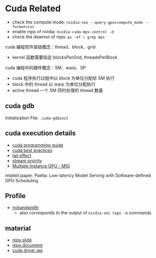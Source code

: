 # Cuda Related

- check the compute mode: `nvidia-smi --query-gpu=compute_mode --format=csv`
- enable mps of nvidia: `nvidia-cuda-mps-control -d`
- check the deamon of mps: `ps -ef | grep mps`

cuda 编程软件层级概念：thread、block、grid

- kernel 函数需要指定 blocksPerGrid, threadsPerBlock

cuda 编程中的硬件概念：SM、warp、SP

- cuda 程序执行过程中以 block 为单位分配给 SM 执行
- block 中的 thread 以 warp 为单位分配执行
- active thread 一个 SM 同时处理的 thread 数量

## cuda gdb

Initialization File: `.cuda-gdbinit`

## cuda execution details

- [cuda programming guide](https://docs.nvidia.com/cuda/cuda-c-programming-guide/index.html)
- [cuda best practices](https://docs.nvidia.com/cuda/cuda-c-best-practices-guide/index.html)
- [tail effect](https://developer.nvidia.com/blog/cuda-pro-tip-minimize-the-tail-effect/)
- [stream priority](https://forums.developer.nvidia.com/t/questions-of-cuda-stream-priority/250343/4)
- [Multiple Instance GPU - MIG](https://docs.nvidia.com/datacenter/tesla/mig-user-guide/index.html)

related paper: Paella: Low-latency Model Serving with Software-defined GPU Scheduling

## Profile

- [nvbandwidth](https://github.com/NVIDIA/nvbandwidth)
  - also corresponds to the output of `nvidia-smi topo -m` commands

## material

- [mps slide](https://www.nvidia.cn/content/dam/en-zz/zh_cn/assets/webinars/31oct2019c/20191031_MPS_davidwu.pdf)
- [mps document](https://docs.nvidia.com/deploy/mps/index.html)
- [cuda driver api](https://docs.nvidia.com/cuda/cuda-driver-api/index.html)
